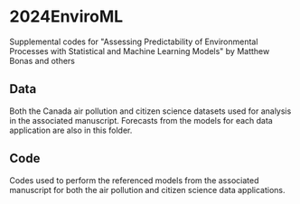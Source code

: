 # 2024EnviroML
Supplemental codes for "Assessing Predictability of Environmental Processes with Statistical and Machine Learning Models" by Matthew Bonas and others

## Data
Both the Canada air pollution and citizen science datasets used for analysis in the associated manuscript. Forecasts from the models for each data application are also in this folder.

## Code
Codes used to perform the referenced models from the associated manuscript for both the air pollution and citizen science data applications.

